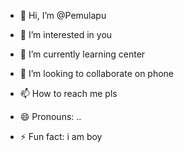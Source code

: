 - 👋 Hi, I’m @Pemulapu
- 👀 I’m interested in you
- 🌱 I’m currently learning center
- 💞️ I’m looking to collaborate on phone
- 📫 How to reach me pls
- 😄 Pronouns: ..
  
- ⚡ Fun fact: i am boy

<!---
Pemulapu/Pemulapu is a ✨ special ✨ repository because its `README.md` (this file) appears on your GitHub profile.
You can click the Preview link to take a look at your changes.
--->
